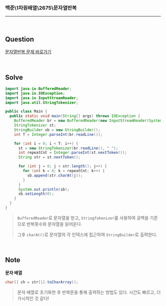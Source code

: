 ### 백준\1차원배열\2675\문자열반복

---

<br/>

## Question

[문자열반복 문제 바로가기](https://www.acmicpc.net/problem/2675)

<br/>

## Solve

```java
import java.io.BufferedReader;
import java.io.IOException;
import java.io.InputStreamReader;
import java.util.StringTokenizer;

public class Main {
  public static void main(String[] args) throws IOException {
    BufferedReader br = new BufferedReader(new InputStreamReader(System.in));
    StringTokenizer st;
    StringBuilder sb = new StringBuilder();
    int T = Integer.parseInt(br.readLine());

    for (int i = 0; i < T; i++) {
      st = new StringTokenizer(br.readLine(), " ");
      int repeatCnt = Integer.parseInt(st.nextToken());
      String str = st.nextToken();

      for (int j = 0; j < str.length(); j++) {
        for (int k = 0; k < repeatCnt; k++) {
          sb.append(str.charAt(j));
        }
      }
      System.out.println(sb);
      sb.setLength(0);
    }
  }
}
```

> `BufferedReader`로 문자열을 받고, `StringTokenizer`를 사용하여 공백을 기준으로 반복횟수와 문자열을 읽어온다.
>
> 그후 `charAt()`로 문자열의 각 인덱스에 접근하여 `StringBuilder`로 출력한다.

<br/>

## Note

**문자 배열**

```java
char[] ch = str[1].toCharArray();
```

> 문자 배열로 초기화한 후 반복문을 통해 출력하는 방법도 있다. 시간도 빠르고, 더 가시적인 것 같다!
